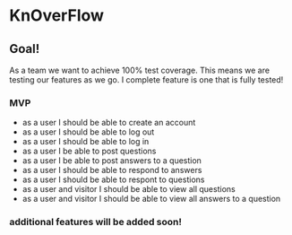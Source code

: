 # KnOverFlow 

## Goal!

As a team we want to achieve 100% test coverage. This means we are testing our features as we go. I complete feature is one that is fully tested!

### MVP

* as a user I should be able to create an account
* as a user I should be able to log out
* as a user I should be able to log in
* as a user I be able to post questions
* as a user I be able to post answers to a question
* as a user I should be able to respond to answers
* as a user I should be able to respont to questions
* as a user and visitor I should be able to view all questions
* as a user and visitor I should be able to view all answers to a question

### additional features will be added soon!
